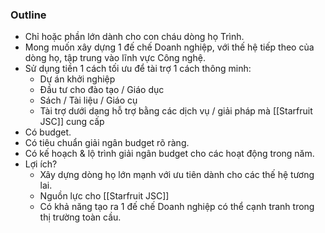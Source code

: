 ### Outline
- Chỉ hoặc phần lớn dành cho con cháu dòng họ Trình.
- Mong muốn xây dựng 1 đế chế Doanh nghiệp, với thế hệ tiếp theo của dòng họ, tập trung vào lĩnh vực Công nghệ.
- Sử dụng tiền 1 cách tối ưu để tài trợ 1 cách thông minh:
	- Dự án khởi nghiệp
	- Đầu tư cho đào tạo / Giáo dục
	- Sách / Tài liệu / Giáo cụ
	- Tài trợ dưới dạng hỗ trợ bằng các dịch vụ / giải pháp mà [[Starfruit JSC]] cung cấp
- Có budget.
- Có tiêu chuẩn giải ngân budget rõ ràng.
- Có kế hoạch & lộ trình giải ngân budget cho các hoạt động trong năm.
- Lợi ích?
	- Xây dựng dòng họ lớn mạnh với ưu tiên dành cho các thế hệ tương lai.
	- Nguồn lực cho [[Starfruit JSC]]
	- Có khả năng tạo ra 1 đế chế Doanh nghiệp có thể cạnh tranh trong thị trường toàn cầu.